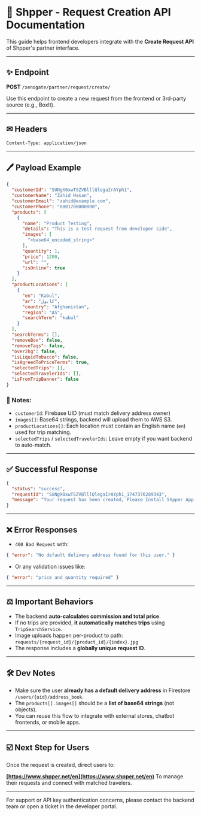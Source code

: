 # 📑 Shpper - Request Creation API Documentation

This guide helps frontend developers integrate with the **Create Request API** of Shpper's partner interface.

---

## ✨ Endpoint

**POST** `/xenogate/partner/request/create/`

Use this endpoint to create a new request from the frontend or 3rd-party source (e.g., BoxIt).

---

## ✉ Headers

```
Content-Type: application/json
```

---

## 🖊️ Payload Example

```json
{
  "customerId": "SUNgX0xwTSZVBlllQlegaIrAYph1",
  "customerName": "Zahid Hasan",
  "customerEmail": "zahid@example.com",
  "customerPhone": "8801700000000",
  "products": [
    {
      "name": "Product Testing",
      "details": "This is a test request from developer side",
      "images": [
        "<base64_encoded_string>"
      ],
      "quantity": 1,
      "price": 1200,
      "url": "",
      "isOnline": true
    }
  ],
  "productLocations": [
    {
      "en": "Kabul",
      "ar": "كابول",
      "country": "Afghanistan",
      "region": "AS",
      "searchTerm": "kabul"
    }
  ],
  "searchTerms": [],
  "removeBox": false,
  "removeTags": false,
  "over2kg": false,
  "isLiquidTobacco": false,
  "isAgreedToPriceTerms": true,
  "selectedTrips": [],
  "selectedTravelerIds": [],
  "isFromTripBanner": false
}
```

### 🔎 Notes:

* `customerId`: Firebase UID (must match delivery address owner)
* `images[]`: Base64 strings, backend will upload them to AWS S3.
* `productLocations[]`: Each location must contain an English name (`en`) used for trip matching.
* `selectedTrips` / `selectedTravelerIds`: Leave empty if you want backend to auto-match.

---

## ✅ Successful Response

```json
{
  "status": "success",
  "requestId": "SUNgX0xwTSZVBlllQlegaIrAYph1_1747376289343",
  "message": "Your request has been created, Please Install Shpper App for explore your Offers from the Travelers"
}
```

---

## ❌ Error Responses

* `400 Bad Request` with:

```json
{ "error": "No default delivery address found for this user." }
```

* Or any validation issues like:

```json
{ "error": "price and quantity required" }
```

---

## ⚖️ Important Behaviors

* The backend **auto-calculates commission and total price**.
* If no trips are provided, **it automatically matches trips** using `TripSearchService`.
* Image uploads happen per-product to path: `requests/{request_id}/{product_id}/{index}.jpg`
* The response includes a **globally unique request ID**.

---

## 🛠️ Dev Notes

* Make sure the user **already has a default delivery address** in Firestore `/users/{uid}/address_book`.
* The `products[].images[]` should be a **list of base64 strings** (not objects).
* You can reuse this flow to integrate with external stores, chatbot frontends, or mobile apps.

---

## ☑️ Next Step for Users

Once the request is created, direct users to:

**[https://www.shpper.net/en](https://www.shpper.net/en)**
To manage their requests and connect with matched travelers.

---

For support or API key authentication concerns, please contact the backend team or open a ticket in the developer portal.


